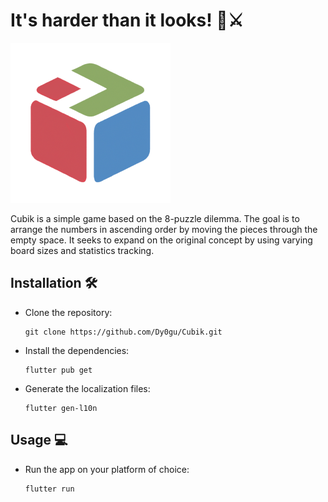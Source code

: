 # It's harder than it looks! 👀⚔️

![logo](assets/images/logo_256.png)

Cubik is a simple game based on the 8-puzzle dilemma. The goal is to arrange the numbers in ascending order by moving the pieces through the empty space. It seeks to expand on the original concept by using varying board sizes and statistics tracking.

## Installation 🛠️

- Clone the repository:

  ```shell
  git clone https://github.com/Dy0gu/Cubik.git
  ```

- Install the dependencies:

  ```shell
  flutter pub get
  ```

- Generate the localization files:

  ```shell
  flutter gen-l10n
  ```

## Usage 💻

- Run the app on your platform of choice:

  ```shell
  flutter run
  ```
